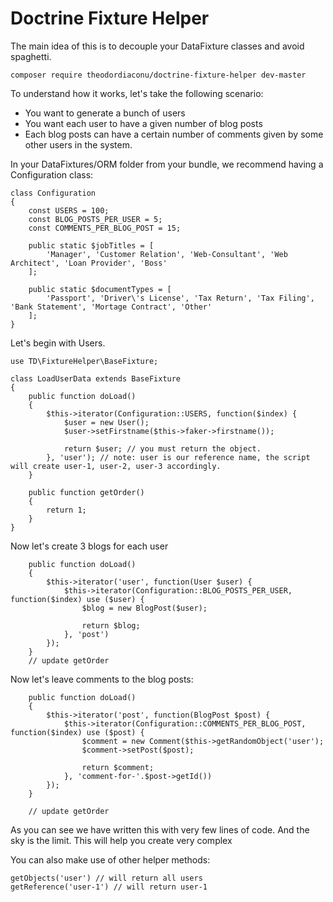Doctrine Fixture Helper
==============================================

The main idea of this is to decouple your DataFixture classes and avoid spaghetti.

```
composer require theodordiaconu/doctrine-fixture-helper dev-master
```

To understand how it works, let's take the following scenario:

- You want to generate a bunch of users
- You want each user to have a given number of blog posts
- Each blog posts can have a certain number of comments given by some other users in the system.


In your DataFixtures/ORM folder from your bundle, we recommend having a Configuration class:

```
class Configuration
{
    const USERS = 100;
    const BLOG_POSTS_PER_USER = 5;
    const COMMENTS_PER_BLOG_POST = 15;

    public static $jobTitles = [
        'Manager', 'Customer Relation', 'Web-Consultant', 'Web Architect', 'Loan Provider', 'Boss'
    ];

    public static $documentTypes = [
        'Passport', 'Driver\'s License', 'Tax Return', 'Tax Filing', 'Bank Statement', 'Mortage Contract', 'Other'
    ];
}
```


Let's begin with Users.

```
use TD\FixtureHelper\BaseFixture;

class LoadUserData extends BaseFixture
{
    public function doLoad()
    {
        $this->iterator(Configuration::USERS, function($index) {
            $user = new User();
            $user->setFirstname($this->faker->firstname());
            
            return $user; // you must return the object.
        }, 'user'); // note: user is our reference name, the script will create user-1, user-2, user-3 accordingly.
    }
    
    public function getOrder()
    {
        return 1;
    }
}
```

Now let's create 3 blogs for each user

```
    public function doLoad()
    {
        $this->iterator('user', function(User $user) {
            $this->iterator(Configuration::BLOG_POSTS_PER_USER, function($index) use ($user) {
                $blog = new BlogPost($user);
                
                return $blog;
            }, 'post')
        });
    }
    // update getOrder
```

Now let's leave comments to the blog posts:

```
    public function doLoad()
    {
        $this->iterator('post', function(BlogPost $post) {
            $this->iterator(Configuration::COMMENTS_PER_BLOG_POST, function($index) use ($post) {
                $comment = new Comment($this->getRandomObject('user');
                $comment->setPost($post);
                
                return $comment;
            }, 'comment-for-'.$post->getId())
        });
    }
    
    // update getOrder
```

As you can see we have written this with very few lines of code. And the sky is the limit. This will help you create very complex

You can also make use of other helper methods:

```
getObjects('user') // will return all users
getReference('user-1') // will return user-1
```

